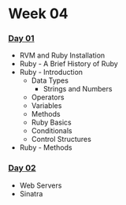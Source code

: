 # Week 04

### ​[Day 01](https://granthanrahan.gitbook.io/wdi27/daily-stuff/week-04/day-01)​

* RVM and Ruby Installation
* Ruby - A Brief History of Ruby
* Ruby - Introduction
  * Data Types
    * Strings and Numbers
  * Operators
  * Variables
  * Methods
  * Ruby Basics
  * Conditionals
  * Control Structures
* Ruby - Methods

### [Day 02](day-02.md)

* Web Servers
* Sinatra

